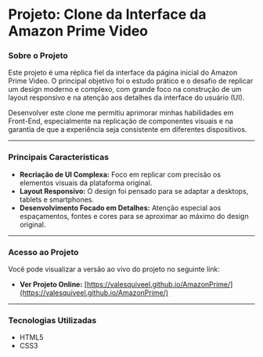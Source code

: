 # Projeto: Clone da Interface da Amazon Prime Video

###  Sobre o Projeto

Este projeto é uma réplica fiel da interface da página inicial do Amazon Prime Video. O principal objetivo foi o estudo prático e o desafio de replicar um design moderno e complexo, com grande foco na construção de um layout responsivo e na atenção aos detalhes da interface do usuário (UI).

Desenvolver este clone me permitiu aprimorar minhas habilidades em Front-End, especialmente na replicação de componentes visuais e na garantia de que a experiência seja consistente em diferentes dispositivos.

---

###  Principais Características

* **Recriação de UI Complexa:** Foco em replicar com precisão os elementos visuais da plataforma original.
* **Layout Responsivo:** O design foi pensado para se adaptar a desktops, tablets e smartphones.
* **Desenvolvimento Focado em Detalhes:** Atenção especial aos espaçamentos, fontes e cores para se aproximar ao máximo do design original.

---

###  Acesso ao Projeto

Você pode visualizar a versão ao vivo do projeto no seguinte link:

* **Ver Projeto Online:** [https://valesquiveel.github.io/AmazonPrime/](https://valesquiveel.github.io/AmazonPrime/)

---

###  Tecnologias Utilizadas

* HTML5
* CSS3
